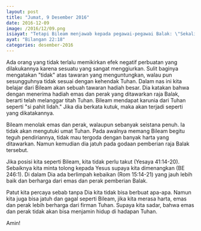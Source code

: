 ```yaml
---
layout: post
title: "Jumat, 9 Desember 2016"
date: 2016-12-09
image: /2016/12/09.png
isiayat: "Tetapi Bileam menjawab kepada pegawai-pegawai Balak: \"Sekalipun Balak memberikan kepadaku emas dan perak seistana penuh, aku tidak akan sanggup berbuat sesuatu, yang kecil atau yang besar, yang melanggar titah TUHAN, Allahku."
ayat: "Bilangan 22:18"
categories: desember-2016
---
```


Ada orang yang tidak terlalu memikirkan efek negatif perbuatan yang dilakukannya karena sesuatu yang sangat menggiurkan. Sulit baginya mengatakan "tidak" atas tawaran yang menguntungkan, walau pun sesungguhnya tidak sesuai dengan kehendak Tuhan. Dalam nas ini kita belajar dari Bileam akan sebuah tawaran hadiah besar. Dia katakan bahwa dengan menerima hadiah emas dan perak yang ditawarkan raja Balak, berarti telah melanggar titah Tuhan. Bileam mendapat karunia dari Tuhan seperti "si pahit lidah." Jika dia berkata kutuk, maka akan terjadi seperti yang dikatakannya.

Bileam menolak emas dan perak, walaupun sebanyak seistana penuh. Ia tidak akan mengutuki umat Tuhan. Pada awalnya memang Bileam begitu teguh pendiriannya, tidak mau tergoda dengan banyak harta yang ditawarkan. Namun kemudian dia jatuh pada godaan pemberian raja Balak tersebut.

Jika posisi kita seperti Bileam, kita tidak perlu takut (Yesaya 41:14-20). Sebaiknya kita minta tolong kepada Yesus supaya kita dimenangkan (BE 246:1). Di dalam Dia ada berlimpah kebaikan (Rom 15:14-21) yang jauh lebih baik dan berharga dari emas dan perak pemberian Balak.

Patut kita percaya sebab tanpa Dia kita tidak bisa berbuat apa-apa. Namun kita juga bisa jatuh dan gagal seperti Bileam, jika kita merasa harta, emas dan perak lebih berharga dari firman Tuhan. Supaya kita sadar, bahwa emas dan perak tidak akan bisa menjamin hidup di hadapan Tuhan.

Amin!